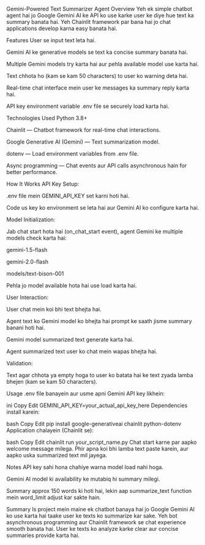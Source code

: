 Gemini-Powered Text Summarizer Agent
Overview
Yeh ek simple chatbot agent hai jo Google Gemini AI ke API ko use karke user ke diye hue text ka summary banata hai. Yeh Chainlit framework par bana hai jo chat applications develop karna easy banata hai.

Features
User se input text leta hai.

Gemini AI ke generative models se text ka concise summary banata hai.

Multiple Gemini models try karta hai aur pehla available model use karta hai.

Text chhota ho (kam se kam 50 characters) to user ko warning deta hai.

Real-time chat interface mein user ke messages ka summary reply karta hai.

API key environment variable .env file se securely load karta hai.

Technologies Used
Python 3.8+

Chainlit — Chatbot framework for real-time chat interactions.

Google Generative AI (Gemini) — Text summarization model.

dotenv — Load environment variables from .env file.

Async programming — Chat events aur API calls asynchronous hain for better performance.

How It Works
API Key Setup:

.env file mein GEMINI_API_KEY set karni hoti hai.

Code us key ko environment se leta hai aur Gemini AI ko configure karta hai.

Model Initialization:

Jab chat start hota hai (on_chat_start event), agent Gemini ke multiple models check karta hai:

gemini-1.5-flash

gemini-2.0-flash

models/text-bison-001

Pehla jo model available hota hai use load karta hai.

User Interaction:

User chat mein koi bhi text bhejta hai.

Agent text ko Gemini model ko bhejta hai prompt ke saath jisme summary banani hoti hai.

Gemini model summarized text generate karta hai.

Agent summarized text user ko chat mein wapas bhejta hai.

Validation:

Text agar chhota ya empty hoga to user ko batata hai ke text zyada lamba bhejen (kam se kam 50 characters).

Usage
.env file banayein aur usme apni Gemini API key likhein:

ini
Copy
Edit
GEMINI_API_KEY=your_actual_api_key_here
Dependencies install karein:

bash
Copy
Edit
pip install google-generativeai chainlit python-dotenv
Application chalayein (Chainlit se):

bash
Copy
Edit
chainlit run your_script_name.py
Chat start karne par aapko welcome message milega. Phir apna koi bhi lamba text paste karein, aur aapko uska summarized text mil jayega.

Notes
API key sahi hona chahiye warna model load nahi hoga.

Gemini AI model ki availability ke mutabiq hi summary milegi.

Summary approx 150 words ki hoti hai, lekin aap summarize_text function mein word_limit adjust kar sakte hain.

Summary
Is project mein maine ek chatbot banaya hai jo Google Gemini AI ko use karta hai taake user ke texts ko summarize kar sake. Yeh bot asynchronous programming aur Chainlit framework se chat experience smooth banata hai. User ke texts ko analyze karke clear aur concise summaries provide karta hai.
